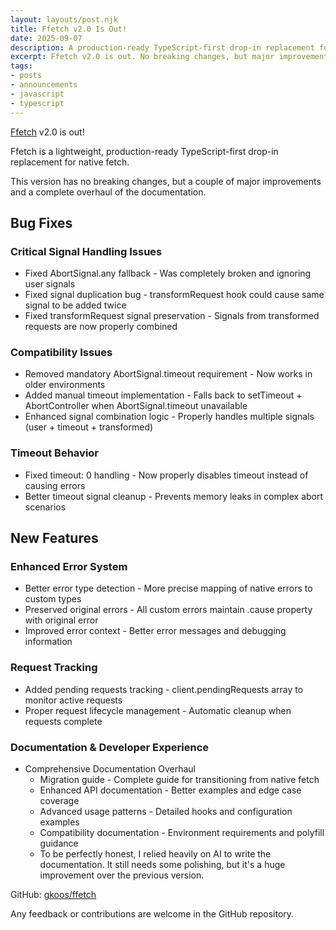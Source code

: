 ```yaml
---
layout: layouts/post.njk
title: Ffetch v2.0 Is Out!
date: 2025-09-07
description: A production-ready TypeScript-first drop-in replacement for native fetch. V2.0 is out.
excerpt: Ffetch v2.0 is out. No breaking changes, but major improvements and revamped docs.
tags:
- posts
- announcements
- javascript
- typescript
---
```

[Ffetch](https://www.npmjs.com/package/@gkoos/ffetch) v2.0 is out! 

Ffetch is a lightweight, production-ready TypeScript-first drop-in replacement for native fetch.

This version has no breaking changes, but a couple of major improvements and a complete overhaul of the documentation.

## Bug Fixes
### Critical Signal Handling Issues
- Fixed AbortSignal.any fallback - Was completely broken and ignoring user signals
- Fixed signal duplication bug - transformRequest hook could cause same signal to be added twice
- Fixed transformRequest signal preservation - Signals from transformed requests are now properly combined
### Compatibility Issues
- Removed mandatory AbortSignal.timeout requirement - Now works in older environments
- Added manual timeout implementation - Falls back to setTimeout + AbortController when AbortSignal.timeout unavailable
- Enhanced signal combination logic - Properly handles multiple signals (user + timeout + transformed)
### Timeout Behavior
- Fixed timeout: 0 handling - Now properly disables timeout instead of causing errors
- Better timeout signal cleanup - Prevents memory leaks in complex abort scenarios

## New Features
### Enhanced Error System
- Better error type detection - More precise mapping of native errors to custom types
- Preserved original errors - All custom errors maintain .cause property with original error
- Improved error context - Better error messages and debugging information
### Request Tracking
- Added pending requests tracking - client.pendingRequests array to monitor active requests
- Proper request lifecycle management - Automatic cleanup when requests complete
### Documentation & Developer Experience
- Comprehensive Documentation Overhaul
  - Migration guide - Complete guide for transitioning from native fetch
  - Enhanced API documentation - Better examples and edge case coverage
  - Advanced usage patterns - Detailed hooks and configuration examples
  - Compatibility documentation - Environment requirements and polyfill guidance
  - To be perfectly honest, I relied heavily on AI to write the documentation. It still needs some polishing, but it's a huge improvement over the previous version.

GitHub: [gkoos/ffetch](https://github.com/gkoos/ffetch)

Any feedback or contributions are welcome in the GitHub repository.